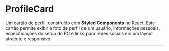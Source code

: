 # ProfileCard

Um cartão de perfil, construído com **Styled Components** no React. Este cartão permite exibir a foto de perfil de um usuário, informações pessoais, especificações do setup do PC e links para redes sociais em um layout atraente e responsivo.

---
